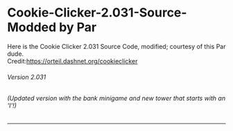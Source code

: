 # Cookie-Clicker-2.031-Source- Modded by Par
Here is the Cookie Clicker 2.031 Source Code, modified; courtesy of this Par dude. <br>
Credit:https://orteil.dashnet.org/cookieclicker<br>
###### Version 2.031
###### (Updated version with the bank minigame and new tower that starts with an 'I'!)
----
